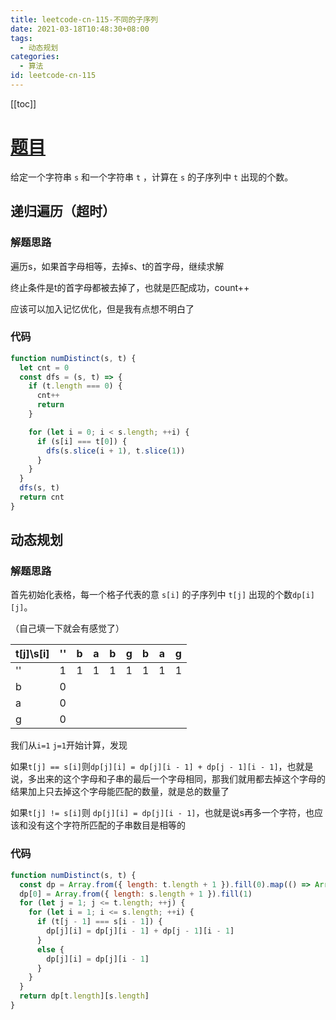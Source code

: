 ```yaml
---
title: leetcode-cn-115-不同的子序列
date: 2021-03-18T10:48:30+08:00
tags:
  - 动态规划
categories:
  - 算法
id: leetcode-cn-115
---
```


[[toc]]

# [题目](https://leetcode-cn.com/problems/distinct-subsequences/)

给定一个字符串 `s` 和一个字符串 `t` ，计算在 `s` 的子序列中 `t` 出现的个数。

## 递归遍历（超时）

### 解题思路

遍历s，如果首字母相等，去掉s、t的首字母，继续求解

终止条件是t的首字母都被去掉了，也就是匹配成功，count++

应该可以加入记忆优化，但是我有点想不明白了

### 代码

```javascript
function numDistinct(s, t) {
  let cnt = 0
  const dfs = (s, t) => {
    if (t.length === 0) {
      cnt++
      return
    }

    for (let i = 0; i < s.length; ++i) {
      if (s[i] === t[0]) {
        dfs(s.slice(i + 1), t.slice(1))
      }
    }
  }
  dfs(s, t)
  return cnt
}
```

## 动态规划

### 解题思路

首先初始化表格，每一个格子代表的意 `s[i]` 的子序列中 `t[j]` 出现的个数`dp[i][j]`。

（自己填一下就会有感觉了）

| t[j]\s[i] | ''  | b   | a   | b   | g   | b   | a   | g   |
| --------- | --- | --- | --- | --- | --- | --- | --- | --- |
| ''        | 1   | 1   | 1   | 1   | 1   | 1   | 1   | 1   |
| b         | 0   |     |     |     |     |     |     |     |
| a         | 0   |     |     |     |     |     |     |     |
| g         | 0   |     |     |     |     |     |     |     |

我们从`i=1` `j=1`开始计算，发现

如果`t[j] == s[i]`则`dp[j][i] = dp[j][i - 1] + dp[j - 1][i - 1]`，也就是说，多出来的这个字母和子串的最后一个字母相同，那我们就用都去掉这个字母的结果加上只去掉这个字母能匹配的数量，就是总的数量了

如果`t[j] != s[i]`则 `dp[j][i] = dp[j][i - 1]`，也就是说s再多一个字符，也应该和没有这个字符所匹配的子串数目是相等的

### 代码

```javascript
function numDistinct(s, t) {
  const dp = Array.from({ length: t.length + 1 }).fill(0).map(() => Array.from({ length: s.length + 1 }).fill(0))
  dp[0] = Array.from({ length: s.length + 1 }).fill(1)
  for (let j = 1; j <= t.length; ++j) {
    for (let i = 1; i <= s.length; ++i) {
      if (t[j - 1] === s[i - 1]) {
        dp[j][i] = dp[j][i - 1] + dp[j - 1][i - 1]
      }
      else {
        dp[j][i] = dp[j][i - 1]
      }
    }
  }
  return dp[t.length][s.length]
}
```
